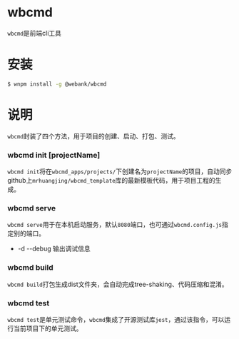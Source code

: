 # wbcmd
`wbcmd`是前端cli工具

# 安装
```bash
$ wnpm install -g @webank/wbcmd
```

# 说明
`wbcmd`封装了四个方法，用于项目的创建、启动、打包、测试。

### wbcmd init [projectName]
`wbcmd init`将在`wbcmd_apps/projects/`下创建名为`projectName`的项目，自动同步github上`mrhuangjing/wbcmd_template`库的最新模板代码，用于项目工程的生成。

### wbcmd serve
`wbcmd serve`用于在本机启动服务，默认`8080`端口，也可通过`wbcmd.config.js`指定别的端口。
* -d --debug 输出调试信息

### wbcmd build
`wbcmd build`打包生成dist文件夹，会自动完成tree-shaking、代码压缩和混淆。

### wbcmd test
`wbcmd test`是单元测试命令，`wbcmd`集成了开源测试库`jest`，通过该指令，可以运行当前项目下的单元测试。